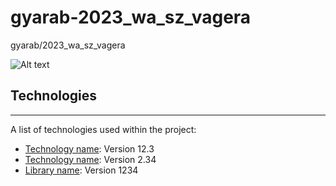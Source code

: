 # gyarab-2023_wa_sz_vagera

gyarab/2023_wa_sz_vagera

![Alt text](https://www.simplilearn.com/ice9/free_resources_article_thumb/what_is_image_Processing.jpg)
## Technologies
***
A list of technologies used within the project:
* [Technology name](https://example.com): Version 12.3 
* [Technology name](https://example.com): Version 2.34
* [Library name](https://example.com): Version 1234
